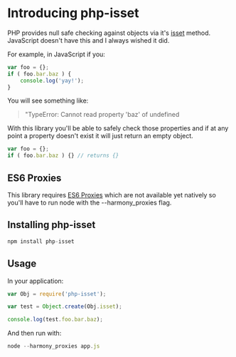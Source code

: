 # Introducing php-isset

PHP provides null safe checking against objects via it's [isset](http://php.net/manual/en/function.isset.php) method. JavaScript doesn't have this and I always wished it did.

For example, in JavaScript if you:

```js
var foo = {};
if ( foo.bar.baz ) {
    console.log('yay!');
}
```

You will see something like:

> "TypeError: Cannot read property 'baz' of undefined

With this library you'll be able to safely check those properties and if at any point a property doesn't exist it will just return an empty object.

```js
var foo = {};
if ( foo.bar.baz ) {} // returns {}
```

## ES6 Proxies

This library requires [ES6 Proxies](https://developer.mozilla.org/en-US/docs/Web/JavaScript/Reference/Global_Objects/Proxy) which are not available yet natively so you'll have to run node with the --harmony_proxies flag.

## Installing php-isset

```js
npm install php-isset
```

## Usage

In your application:

```js
var Obj = require('php-isset');

var test = Object.create(Obj.isset);

console.log(test.foo.bar.baz);

```

And then run with:

```js
node --harmony_proxies app.js
```
